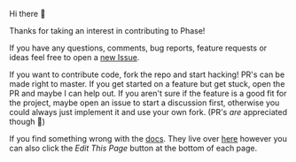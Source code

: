 Hi there :wave: 

Thanks for taking an interest in contributing to Phase!

If you have any questions, comments, bug reports, feature requests or ideas feel
free to open a [new Issue](https://github.com/reed-jones/phase/issues/new). 

If you want to contribute code, fork the repo and start hacking! PR's can be made 
right to master. If you get started on a feature but get stuck, open the PR and 
maybe I can help out. If you aren't sure if the feature is a good fit for the project, 
maybe open an issue to start a discussion first, otherwise you could always just 
implement it and use your own fork. (PR's _are_ appreciated though :slightly_smiling_face:)

If you find something wrong with the [docs](https://phased.dev). They live over 
[here](https://github.com/reed-jones/phase-docs) however you can also click the 
_Edit This Page_ button at the bottom of each page.
